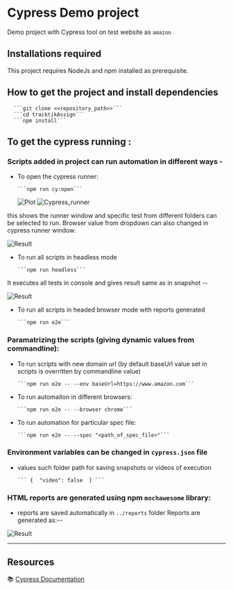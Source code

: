 # Cypress Demo project
Demo project with Cypress tool on test website as `amazon`


## Installations required
This project requires NodeJs and npm installed as prerequisite.


## How to get the project and install dependencies

      ```git clone <<repository_path>>```
      ```cd tracktikAssign```
      ```npm install```

## To get the cypress running :
### Scripts added in project can run automation in different ways -
- To open the cypress runner:
  
      ```npm run cy:open```

  ![Plot](../tracktikAssign/cypress/fixtures/Cypress_runner.png)
![Cypress_runner](https://user-images.githubusercontent.com/20476775/152457514-ace39124-8eb5-438a-a1dd-a1ce48164a43.png)



this shows the runner window and specific test from different folders can be selected to run.
Browser value from dropdown can also changed in cypress runner window.

![Result](../tracktikAssign/cypress/fixtures/Execution_cypressWindow.png)




- To run all scripts in headless mode

      ```npm run headless```

It executes all tests in console and gives result same as in snapshot --


![Result](../tracktikAssign/cypress/fixtures/Headless_run.png)




- To run all scripts in headed browser mode with reports generated

      ```npm run e2e```




### Paramatrizing the scripts (giving dynamic values from commandline):
- To run scripts with new domain url
(by default baseUrl value set in scripts is overritten by commandline value)

      ```npm run e2e -- --env baseUrl=https://www.amazon.com```


- To run automaiton in different browsers:

      ```npm run e2e -- --browser chrome```


- To run automation for particular spec file:

      ```npm run e2e -- --spec "<path_of_spec_file>"```


### Environment variables can be changed in ``cypress.json`` file
- values such folder path for saving snapshots or videos of execution

      ``` {  "video": false  } ```


### HTML reports are generated using npm ```mochawesome``` library:
- reports are saved automatically in ```../reports``` folder
Reports are generated as:-- 

![Result](../tracktikAssign/cypress/fixtures/Reports_html.png)




****
## Resources

📚 [Cypress Documentation](https://www.cypress.io/how-it-works/)
